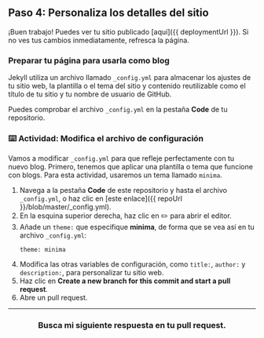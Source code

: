 ## Paso 4: Personaliza los detalles del sitio

¡Buen trabajo! Puedes ver tu sitio publicado [aquí]({{ deploymentUrl }}). Si no ves tus cambios inmediatamente, refresca la página.

### Preparar tu página para usarla como blog

Jekyll utiliza un archivo llamado `_config.yml` para almacenar los ajustes de tu sitio web, la plantilla o el tema del sitio y contenido reutilizable como el título de tu sitio y tu nombre de usuario de GitHub.

Puedes comprobar el archivo `_config.yml` en la pestaña **Code** de tu repositorio.

### :keyboard: Actividad: Modifica el archivo de configuración

Vamos a modificar `_config.yml` para que refleje perfectamente con tu nuevo blog. Primero, tenemos que aplicar una plantilla o tema que funcione con blogs. Para esta actividad, usaremos un tema llamado `minima`.



1. Navega a la pestaña **Code** de este repositorio y hasta el archivo `_config.yml`, o haz clic en [este enlace]({{ repoUrl }}/blob/master/_config.yml).
2. En la esquina superior derecha, haz clic en :pencil2: para abrir el editor.
3. Añade un `theme:` que especifique **minima**, de forma que se vea así en tu archivo `_config.yml`:
    ```
    theme: minima
    ```
4. Modifica las otras variables de configuración, como `title:`, `author:` y `description:`, para personalizar tu sitio web.
5. Haz clic en **Create a new branch for this commit and start a pull request**.
6. Abre un pull request.

<hr>
<h3 align="center">Busca mi siguiente respuesta en tu pull request.</h3>
